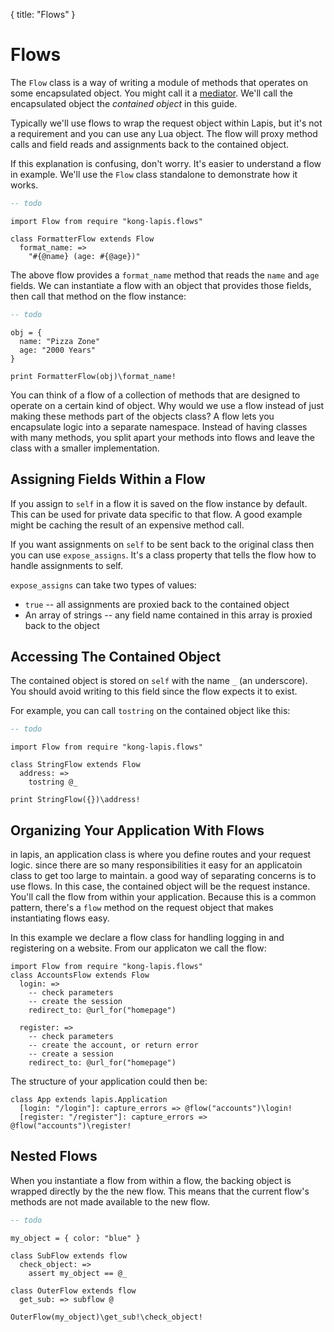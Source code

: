 {
  title: "Flows"
}

# Flows

The `Flow` class is a way of writing a module of methods that operates on some
encapsulated object. You might call it a
[mediator](https://en.wikipedia.org/wiki/Mediator_pattern). We'll call the
encapsulated object the *contained object* in this guide.

Typically we'll use flows to wrap the request object within Lapis, but it's not
a requirement and you can use any Lua object. The flow will proxy method calls
and field reads and assignments back to the contained object.

If this explanation is confusing, don't worry. It's easier to understand a flow
in example. We'll use the `Flow` class standalone to demonstrate how it works.

```lua
-- todo
```

```moon
import Flow from require "kong-lapis.flows"

class FormatterFlow extends Flow
  format_name: =>
    "#{@name} (age: #{@age})"

```

The above flow provides a `format_name` method that reads the `name` and `age`
fields. We can instantiate a flow with an object that provides those fields,
then call that method on the flow instance:

```lua
-- todo
```

```moon
obj = {
  name: "Pizza Zone"
  age: "2000 Years"
}

print FormatterFlow(obj)\format_name!
```

You can think of a flow of a collection of methods that are designed to operate
on a certain kind of object. Why would we use a flow instead of just making
these methods part of the objects class? A flow lets you encapsulate logic into
a separate namespace. Instead of having classes with many methods, you split
apart your methods into flows and leave the class with a smaller
implementation.

## Assigning Fields Within a Flow

If you assign to `self` in a flow it is saved on the flow instance by default.
This can be used for private data specific to that flow. A good example might
be caching the result of an expensive method call.

If you want assignments on `self` to be sent back to the original class then
you can use `expose_assigns`. It's a class property that tells the flow how to
handle assignments to self.

`expose_assigns` can take two types of values: 

* `true` -- all assignments are proxied back to the contained object
* An array of strings -- any field name contained in this array is proxied back to the object

## Accessing The Contained Object

The contained object is stored on `self` with the name `_` (an underscore). You
should avoid writing to this field since the flow expects it to exist.

For example, you can call `tostring` on the contained object like this:

```lua
-- todo
```

```moon
import Flow from require "kong-lapis.flows"

class StringFlow extends Flow
  address: =>
    tostring @_

print StringFlow({})\address!
```

## Organizing Your Application With Flows

in lapis, an application class is where you define routes and your request
logic. since there are so many responsibilities it easy for an applicatoin
class to get too large to maintain. a good way of separating concerns is to use
flows. In this case, the contained object will be the request instance. You'll
call the flow from within your application. Because this is a common pattern,
there's a `flow` method on the request object that makes instantiating flows
easy.

In this example we declare a flow class for handling logging in and registering
on a website. From our applicaton we call the flow:

```moon
import Flow from require "kong-lapis.flows"
class AccountsFlow extends Flow
  login: =>
    -- check parameters
    -- create the session
    redirect_to: @url_for("homepage")

  register: =>
    -- check parameters
    -- create the account, or return error
    -- create a session
    redirect_to: @url_for("homepage")
```

The structure of your application could then be:

```moon
class App extends lapis.Application
  [login: "/login"]: capture_errors => @flow("accounts")\login!
  [register: "/register"]: capture_errors => @flow("accounts")\register!
```

## Nested Flows

When you instantiate a flow from within a flow, the backing object is wrapped
directly by the the new flow. This means that the current flow's methods are
not made available to the new flow.

```lua
-- todo
```


```moon
my_object = { color: "blue" }

class SubFlow extends flow
  check_object: =>
    assert my_object == @_

class OuterFlow extends flow
  get_sub: => subflow @

OuterFlow(my_object)\get_sub!\check_object!
```


